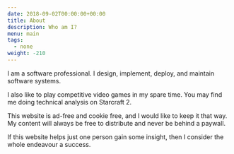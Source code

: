 ```yaml
---
date: 2018-09-02T00:00:00+00:00
title: About
description: Who am I?
menu: main
tags:
  - none
weight: -210
---
```

I am a software professional. I design, implement, deploy, and maintain software systems.

I also like to play competitive video games in my spare time. You may find me doing technical analysis on Starcraft 2.

This website is ad-free and cookie free, and I would like to keep it that way. My content will always be free to distribute and never be behind a paywall.

If this website helps just one person gain some insight, then I consider the whole endeavour a success.
